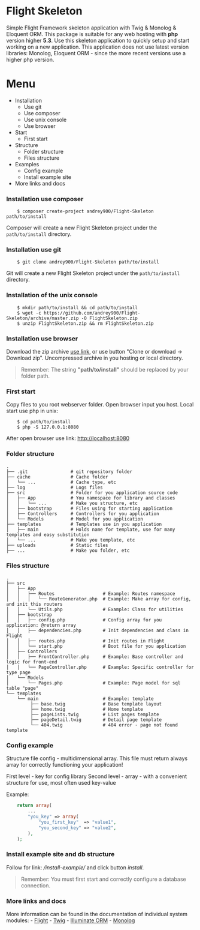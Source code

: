 # Flight Skeleton
Simple Flight Framework skeleton application with Twig &amp; Monolog &amp; Eloquent ORM. This package is suitable for any web hosting with **php** version higher **5.3**. Use this skeleton application to quickly setup and start working on a new application. This application does not use latest version libraries: Monolog, Eloquent ORM - since the more recent versions use a higher php version.

# Menu
 - Installation
    - Use git
    - Use composer
    - Use unix console
    - Use browser
 - Start
    - First start
 - Structure
    - Folder structure
    - Files structure
 - Examples
    - Config example
    - Install example site
 - More links and docs

### Installation use composer

```console
    $ composer create-project andrey900/Flight-Skeleton path/to/install
```

Composer will create a new Flight Skeleton project under the `path/to/install` directory.

### Installation use git

```console
    $ git clone andrey900/Flight-Skeleton path/to/install
```

Git will create a new Flight Skeleton project under the `path/to/install` directory.

### Installation of the unix console

```console
    $ mkdir path/to/install && cd path/to/install
    $ wget -c https://github.com/andrey900/Flight-Skeleton/archive/master.zip -O FlightSkeleton.zip
    $ unzip FlightSkeleton.zip && rm FlightSkeleton.zip
```

### Installation use browser

Download the zip archive [use link](https://github.com/andrey900/Flight-Skeleton/archive/master.zip), or use button "Clone or download -> Download zip". Uncompressed archive in you hosting or local directory.

> Remember: The string **"path/to/install"** should be replaced by your folder path.

### First start

Copy files to you root webserver folder. Open browser input you host.
Local start use php in unix:
    
```console
    $ cd path/to/install
    $ php -S 127.0.0.1:8080
```

After open browser use link: [http://localhost:8080](http://localhost:8080)

### Folder structure

    .
    ├── .git                # git repository folder
    ├── cache               # Cache folder
    │   └── ...             # Cache type, etc
    ├── log                 # Logs files
    ├── src                 # Folder for you application source code
    │   ├── App             # You namespace for library and classes
    │   │   └── ...         # Make you structure, etc
    │   ├── bootstrap       # Files using for starting application
    │   ├── Controllers     # Controllers for you application
    │   └── Models          # Model for you application
    ├── templates           # Templates use in you application
    │   ├── main            # Holds name for template, use for many templates and easy substitution
    │   └── ...             # Make you template, etc
    ├── uploads             # Static files
    ├── ...                 # Make you folder, etc

### Files structure 
    
    .
    ├── src
    │   ├── App
    │   │   ├── Routes                  # Example: Routes namespace
    │   │   │   └── RouteGenerator.php  # Example: Make array for config, and init this routers
    │   │   └── Utils.php               # Example: Class for utilities
    │   ├── bootstrap
    │   │   ├── config.php              # Config array for you application: @return array
    │   │   ├── dependencies.php        # Init dependencies and class in Flight
    │   │   ├── routes.php              # Init routes in Flight
    │   │   └── start.php               # Boot file for you application
    │   ├── Controllers
    │   │   ├── FrontController.php     # Example: Base controller and logic for front-end
    │   │   └── PageController.php      # Example: Specific controller for type page
    │   └── Models
    │       └── Pages.php               # Example: Page model for sql table "page"
    └── templates
        └── main                        # Example: template
             ├── base.twig              # Base template layout
             ├── home.twig              # Home template
             ├── pageLists.twig         # List pages template
             ├── pageDetail.twig        # Detail page template
             └── 404.twig               # 404 error - page not found template

### Config example

Structure file config - multidimensional array. This file must return always array for correctly functioning your application!

First level - key for config library
Second level - array - with a convenient structure for use, most often used key-value

Example:

```php
    return array(
        ...
        "you_key" => array(
            "you_first_key"  => "value1",
            "you_second_key" => "value2",
        ),
    );
```

### Install example site and db structure

Follow for link: */install-example/* and click button *install*.

> Remember: You must first start and correctly configure a database connection.

### More links and docs

More information can be found in the documentation of individual system modules:
    - [Flight](http://flightphp.com/learn/)
    - [Twig](http://twig.sensiolabs.org/documentation)
    - [Illuminate ORM](https://laravel.com/docs/4.2/queries)
    - [Monolog](https://github.com/Seldaek/monolog/blob/master/doc/01-usage.md)